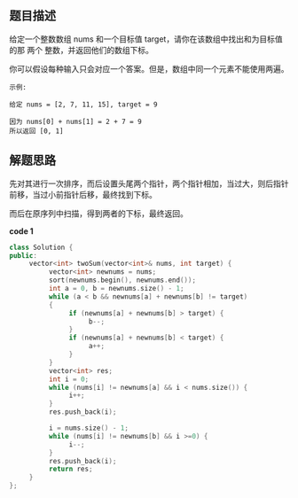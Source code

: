 ## 题目描述

给定一个整数数组 nums 和一个目标值 target，请你在该数组中找出和为目标值的那 两个 整数，并返回他们的数组下标。

你可以假设每种输入只会对应一个答案。但是，数组中同一个元素不能使用两遍。

```
示例:

给定 nums = [2, 7, 11, 15], target = 9

因为 nums[0] + nums[1] = 2 + 7 = 9
所以返回 [0, 1]
```



## 解题思路

先对其进行一次排序，而后设置头尾两个指针，两个指针相加，当过大，则后指针前移，当过小前指针后移，最终找到下标。

而后在原序列中扫描，得到两者的下标，最终返回。

**code 1**

```c++
class Solution {
public:
     vector<int> twoSum(vector<int>& nums, int target) {
          vector<int> newnums = nums;
          sort(newnums.begin(), newnums.end());
          int a = 0, b = newnums.size() - 1;
          while (a < b && newnums[a] + newnums[b] != target)
          {
               if (newnums[a] + newnums[b] > target) {
                    b--;
               }
               if (newnums[a] + newnums[b] < target) {
                    a++;
               }
          }
          vector<int> res;
          int i = 0;
          while (nums[i] != newnums[a] && i < nums.size()) {
               i++;
          }
          res.push_back(i);

          i = nums.size() - 1;
          while (nums[i] != newnums[b] && i >=0) {
               i--;
          }
          res.push_back(i);
          return res;
     }
};
```



